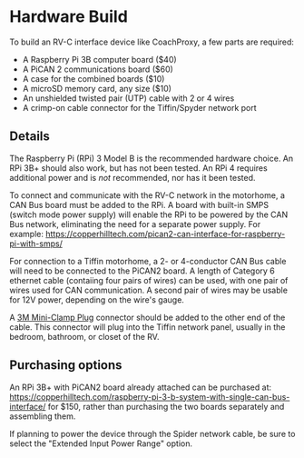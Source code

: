 Hardware Build
==============

To build an RV-C interface device like CoachProxy, a few parts are
required:

* A Raspberry Pi 3B computer board ($40)
* A PiCAN 2 communications board ($60)
* A case for the combined boards ($10)
* A microSD memory card, any size ($10)
* An unshielded twisted pair (UTP) cable with 2 or 4 wires
* A crimp-on cable connector for the Tiffin/Spyder network port

Details
-------

The Raspberry Pi (RPi) 3 Model B is the recommended hardware choice. An
RPi 3B+ should also work, but has not been tested. An RPi 4 requires
additional power and is _not_ recommended, nor has it been tested.

To connect and communicate with the RV-C network in the motorhome, a CAN
Bus board must be added to the RPi. A board with built-in SMPS (switch
mode power supply) will enable the RPi to be powered by the CAN Bus
network, eliminating the need for a separate power supply. For example:
https://copperhilltech.com/pican2-can-interface-for-raspberry-pi-with-smps/

For connection to a Tiffin motorhome, a 2- or 4-conductor CAN Bus cable
will need to be connected to the PiCAN2 board. A length of Category 6
ethernet cable (contaiing four pairs of wires) can be used, with one
pair of wires used for CAN communication. A second pair of wires may be
usable for 12V power, depending on the wire's gauge.

A [3M Mini-Clamp
Plug](https://www.digikey.com/product-detail/en/3m/37104-2165-000%20FL%20100/3M155844-ND/1238214)
connector should be added to the other end of the cable. This connector
will plug into the Tiffin network panel, usually in the bedroom,
bathroom, or closet of the RV.

Purchasing options
------------------

An RPi 3B+ with PiCAN2 board already attached can be purchased at:
https://copperhilltech.com/raspberry-pi-3-b-system-with-single-can-bus-interface/
for $150, rather than purchasing the two boards separately and
assembling them.

If planning to power the device through the Spider network cable, be
sure to select the "Extended Input Power Range" option.

